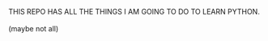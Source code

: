 THIS REPO HAS ALL THE THINGS I AM GOING TO DO TO LEARN PYTHON.
<br>
<br>
<BOLD>(maybe not all)</BOLD>
